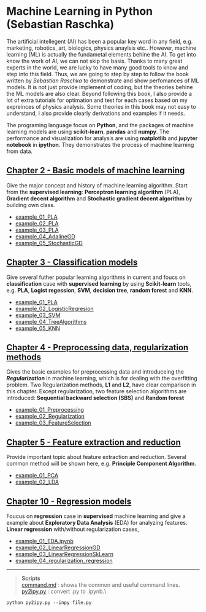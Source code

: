 # Machine Learning in Python (Sebastian Raschka)
The artificial intellegent (AI) has been a popular key word in any field, e.g. marketing, robotics, art, biologics, physics anaylsis etc.. However, machine learning (ML) is actually the fundametal elements behine the AI. To get into know the work of AI, we can not skip the basis. Thanks to many great experts in the world, we are lucky to have many good tools to know and step into this field. Thus, we are going to step by step to follow the book written by *Sebastian Raschka* to demonstrate and show perfomances of ML models. It is not just provide implement of coding, but the theories behine the ML models are also clear. Beyond following this book, I also provide a lot of extra tutorials for optimation and test for each cases based on my expreinces of physics analysis. Some theories in this book may not easy to understand, I also provide clearly derivations and examples if it needs.

The programing language focus on **Python**, and the packages of machine learning models are using **scikit-learn**, **pandas** and **numpy**. The performance and visualization for analysis are using **matplotlib** and **jupyter notebook** in **ipython**. They demonstrates the process of machine learning from data.

## [Chapter 2 - Basic models of machine learning ](Chapter_02)
Give the major concept and history of machine learning algorithm. Start from the **supervised learning**: **Perceptron learning algorithm** (PLA), **Gradient decent algorithm** and **Stochastic gradient decent algorithm** by building own class.
* [example_01_PLA](Chapter_02/example_01_PLA.ipynb)
* [example_02_PLA](Chapter_02/example_02_PLA.ipynb)
* [example_03_PLA](Chapter_02/example_03_PLA.ipynb)
* [example_04_AdalineGD](Chapter_02/example_04_AdalineGD.ipynb)
* [example_05_StochasticGD](Chapter_02/example_05_StochasticGD.ipynb)

## [Chapter 3 - Classification models](Chapter_03)
Give several futher popular learning algorithms in current and foucs on **classification** case with **supervised learning** by using **Scikit-learn** tools, e.g. **PLA**, **Logist regession**, **SVM**, **decision tree**, **random forest** and **KNN**.
* [example_01_PLA](Chapter_03/example_01_PLA.ipynb)
* [example_02_LogisticRegresion](Chapter_03/example_02_LogisticRegresion.ipynb)
* [example_03_SVM](Chapter_03/example_03_SVM.ipynb)
* [example_04_TreeAlgorithms](Chapter_03/example_04_TreeAlgorithms.ipynb)
* [example_05_KNN](Chapter_03/example_05_KNN.ipynb)

## [Chapter 4 - Preprocessing data, regularization methods](Chapter_04)
Gives the basic examples for preprocessing data and introduceing the ***Regularization*** in machine learning, which is for dealing with the overfitting problem. Two Regularization methods, **L1** and **L2**, have clear comparison in this chapter. Except regularization, two feature selection algorithms are introduced: **Sequential backward selection (SBS)** and **Random forest**

* [example_01_Preprocessing](Chapter_04/example_01_Preprocessing.ipynb)
* [example_02_Regularization](Chapter_04/example_02_Regularization.ipynb)
* [example_03_FeatureSelection](Chapter_04/example_03_FeatureSelection.ipynb)

## [Chapter 5 - Feature extraction and reduction](Chapter_05)
Provide important topic about feature extraction and reduction. Several common method will be shown here, e.g. **Principle Component Algorithm**.

* [example_01_PCA](Chapter_05/example_01_PCA.ipynb)
* [example_02_LDA](Chapter_05/example_02_LDA.ipynb)


## [Chapter 10 - Regression models](Chapter_10)
Foucus on **regression** case in **supervised** machine learning and give a example about **Exploratory Data Analysis** (EDA) for analyzing features. **Linear regression** with/without regularization cases,  
* [example_01_EDA.ipynb](Chapter_10/example_01_EDA.ipynb)
* [example_02_LinearRegressionGD](Chapter_10/example_02_LinearRegressionGD.ipynb)
* [example_03_LinearRegressionSkLearn](Chapter_10/example_03_LinearRegressionSkLearn.ipynb)
* [example_04_regularization_regression](Chapter_10/example_04_regularization_regression.ipynb)

---
> **Scripts** \
> [command.md](command.md) : shows the common and useful command lines. \
> [py2ipy.py](py2ipy.py) : convert .py to .ipynb.\
  ```
  python py2ipy.py --inpy file.py
  ```
